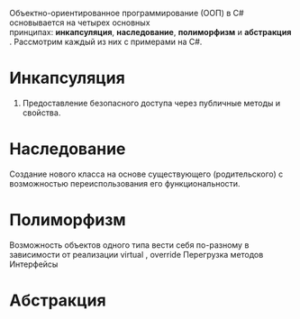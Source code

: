 Объектно-ориентированное программирование (ООП) в C# основывается на четырех основных принципах: **инкапсуляция**, **наследование**, **полиморфизм** и **абстракция**. Рассмотрим каждый из них с примерами на C#.
# **Инкапсуляция** 
1. Предоставление безопасного доступа через публичные методы и свойства.
# Наследование
Создание нового класса на основе существующего (родительского) с возможностью переиспользования его функциональности.
# Полиморфизм
Возможность объектов одного типа вести себя по-разному в зависимости от реализации
virtual , override 
Перегрузка методов 
Интерфейсы 

# Абстракция 